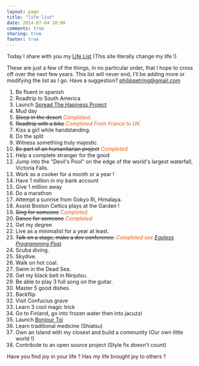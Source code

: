 ```yaml
---
layout: page
title: "life-list"
date: 2014-07-04 10:00
comments: true
sharing: true
footer: true
---
```


Today I share with you my [Life List](http://www.thelifelist.fr) (This site literally change my life !)

These are just a few of the things, in no particular order, that I hope to cross off over the next few years. This list will never end, I’ll be adding more or modifying the list as I go. Have a suggestion?  philippetring@gmail.com

1. Be fluent in spanish
2. Roadtrip to South America
3. Launch [Spread The Hapiness Project](https://spread-hapiness.herokuapp.com/)
4. Mud day
5. <del>Sleep in the desert</del> <em style='color:#ea5707'>Completed.</em>
6. <del>Roadtrip with a bike</del> <em style='color:#ea5707'>Completed From France to UK.</em>
7. Kiss a girl while handstanding.
8. Do the split
9. Witness something truly majestic
10. <del>Be part of an humanitarian project</del> <em style='color:#ea5707'>Completed.</em>
11. Help a complete stranger for the good
12. Jump into the "Devil's Pool" on the edge of the world's largest waterfall, Victoria Falls. 
13. Work as a cooker for a month or a year !
14. Have 1 million in my bank account
15. Give 1 million away
16. Do a marathon
17. Attempt a sunrise from Gokyo Ri, Himalaya.
18. Assist Boston Celtics plays at the Garden !
19. <del>Sing for someone</del> <em style='color:#ea5707'>Completed.</em>
20. <del>Dance for someone</del> <em style='color:#ea5707'>Completed.</em>
21. Get my degree
22. Live as a minimalist for a year at least.
23. <del>Talk on a stage, make a dev conference.</del> <em style='color:#ea5707'>Completed see [Egoless Programming Post](/blog/2015/03/04/commandements-pour-programmer-sans-ego/).</em>
24. Scuba diving.
25. Skydive.
26. Walk on hot coal.
27. Swim in the Dead Sea.
28. Get my black belt in Ninjutsu.
29. Be able to play 3 full song on the guitar.
30. Master 5 good dishes.
31. Backflip
32. Visit Confucius grave
33. Learn 3 cool magic trick
34. Go to Finland, go into frozen water then into jacuzzi
35. Launch [Bonjour Toi](http://bonjourtoi.me)
36. Learn traditional medicine (Shiatsu)
37. Own an Island with my closest and build a community (Our own little world !)
38. Contribute to an open source project (Style fix doesn't count)

Have you find joy in your life ?
Has my life brought joy to others  ?
